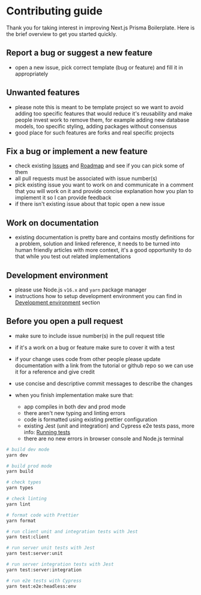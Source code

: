 # Contributing guide

Thank you for taking interest in improving Next.js Prisma Boilerplate. Here is the brief overview to get you started quickly.

## Report a bug or suggest a new feature

- open a new issue, pick correct template (bug or feature) and fill it in appropriately

## Unwanted features

- please note this is meant to be template project so we want to avoid adding too specific features that would reduce it's reusability and make people invest work to remove them, for example adding new database models, too specific styling, adding packages without consensus
- good place for such features are forks and real specific projects

## Fix a bug or implement a new feature

- check existing [Issues](https://github.com/nemanjam/nextjs-prisma-boilerplate/issues) and [Roadmap](https://github.com/nemanjam/nextjs-prisma-boilerplate#roadmap) and see if you can pick some of them
- all pull requests must be associated with issue number(s)
- pick existing issue you want to work on and communicate in a comment that you will work on it and provide concise explanation how you plan to implement it so I can provide feedback
- if there isn't existing issue about that topic open a new issue

## Work on documentation

- existing documentation is pretty bare and contains mostly definitions for a problem, solution and linked reference, it needs to be turned into human friendly articles with more context, it's a good opportunity to do that while you test out related implementations

## Development environment

- please use Node.js `v16.x` and `yarn` package manager
- instructions how to setup development environment you can find in [Development environment](https://github.com/nemanjam/nextjs-prisma-boilerplate#development-environment) section

## Before you open a pull request

- make sure to include issue number(s) in the pull request title
- if it's a work on a bug or feature make sure to cover it with a test
- if your change uses code from other people please update documentation with a link from the tutorial or github repo so we can use it for a reference and give credit
- use concise and descriptive commit messages to describe the changes

- when you finish implementation make sure that:
  - app compiles in both dev and prod mode
  - there aren't new typing and linting errors
  - code is formatted using existing prettier configuration
  - existing Jest (unit and integration) and Cypress e2e tests pass, more info: [Running tests](https://github.com/nemanjam/nextjs-prisma-boilerplate#running-tests)
  - there are no new errors in browser console and Node.js terminal

```bash
# build dev mode
yarn dev

# build prod mode
yarn build

# check types
yarn types

# check linting
yarn lint

# format code with Prettier
yarn format

# run client unit and integration tests with Jest
yarn test:client

# run server unit tests with Jest
yarn test:server:unit

# run server integration tests with Jest
yarn test:server:integration

# run e2e tests with Cypress
yarn test:e2e:headless:env
```
